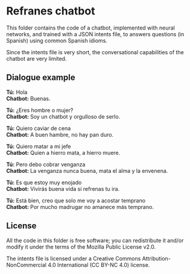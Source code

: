 # Refranes chatbot

This folder contains the code of a chatbot, implemented with neural networks, and trained with a JSON intents file, to answers questions (in Spanish) using common Spanish idioms.

Since the intents file is very short, the conversational capabilities of the chatbot are very limited.


## Dialogue example

**Tú:** Hola  
**Chatbot:** Buenas.

**Tú:** ¿Eres hombre o mujer?  
**Chatbot:** Soy un chatbot y orgulloso de serlo.

**Tú:** Quiero caviar de cena  
**Chatbot:** A buen hambre, no hay pan duro.

**Tú:** Quiero matar a mi jefe  
**Chatbot:** Quien a hierro mata, a hierro muere.

**Tú:** Pero debo cobrar venganza  
**Chatbot:** La venganza nunca buena, mata el alma y la envenena.

**Tú:** Es que estoy muy enojado  
**Chatbot:** Vivirás buena vida si refrenas tu ira.

**Tú:** Está bien, creo que solo me voy a acostar temprano  
**Chatbot:** Por mucho madrugar no amanece más temprano.


## License

All the code in this folder is free software; you can redistribute it and/or modify it under the terms of the Mozilla Public License v2.0.

The intents file is licensed under a Creative Commons Attribution-NonCommercial 4.0 International (CC BY-NC 4.0) license.


